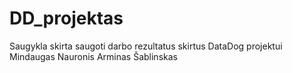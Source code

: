# DD_projektas
Saugykla skirta saugoti darbo rezultatus skirtus DataDog projektui
Mindaugas Nauronis 
Arminas Šablinskas
